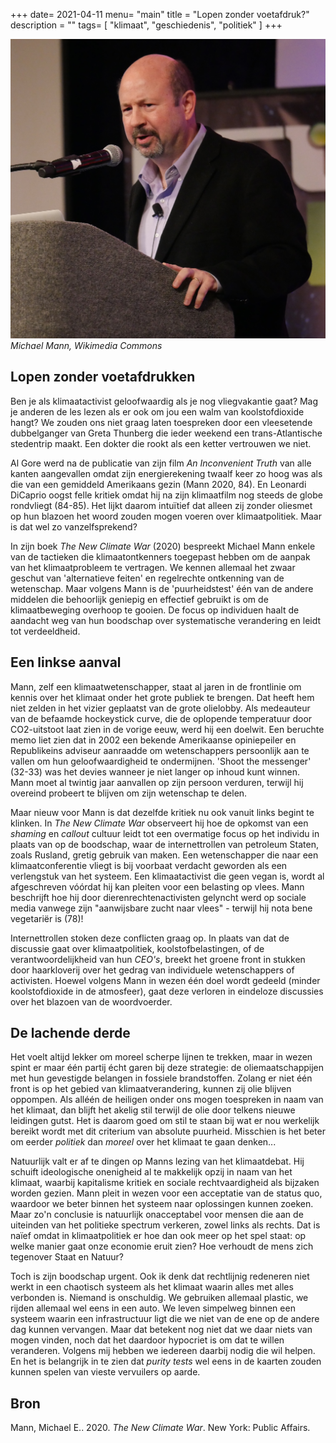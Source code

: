 +++
date= 2021-04-11
menu= "main"
title = "Lopen zonder voetafdruk?"
description = ""
tags= [
    "klimaat",
    "geschiedenis",
    "politiek"
]
+++

![](https://github.com/Boreque/deklos/blob/master/static/images/michaelmann.jpg?raw=true "Michael Mann")
*Michael Mann, Wikimedia Commons*

## Lopen zonder voetafdrukken 

Ben je als klimaatactivist geloofwaardig als je nog vliegvakantie gaat? Mag je anderen de les lezen als er ook om jou een walm van koolstofdioxide hangt? We zouden ons niet graag laten toespreken door een vleesetende dubbelganger van Greta Thunberg die ieder weekend een trans-Atlantische stedentrip maakt. Een dokter die rookt als een ketter vertrouwen we niet. 

Al Gore werd na de publicatie van zijn film *An Inconvenient Truth* van alle kanten aangevallen omdat zijn energierekening twaalf keer zo hoog was als die van een gemiddeld Amerikaans gezin (Mann 2020, 84). En Leonardi DiCaprio oogst felle kritiek omdat hij na zijn klimaatfilm nog steeds de globe rondvliegt (84-85). Het lijkt daarom intuïtief dat alleen zij zonder oliesmet op hun blazoen het woord zouden mogen voeren over klimaatpolitiek. Maar is dat wel zo vanzelfsprekend? 

In zijn boek *The New Climate War* (2020) bespreekt Michael Mann enkele van de tactieken die klimaatontkenners toegepast hebben om de aanpak van het klimaatprobleem te vertragen. We kennen allemaal het zwaar geschut van 'alternatieve feiten' en regelrechte ontkenning van de wetenschap. Maar volgens Mann is de 'puurheidstest' één van de andere middelen die behoorlijk geniepig en effectief gebruikt is om de klimaatbeweging overhoop te gooien. De focus op individuen haalt de aandacht weg van hun boodschap over systematische verandering en leidt tot verdeeldheid.

## Een linkse aanval  

Mann, zelf een klimaatwetenschapper, staat al jaren in de frontlinie om kennis over het klimaat onder het grote publiek te brengen. Dat heeft hem niet zelden in het vizier geplaatst van de grote olielobby. Als medeauteur van de befaamde hockeystick curve, die de oplopende temperatuur door CO2-uitstoot laat zien in de vorige eeuw, werd hij een doelwit. Een beruchte memo liet zien dat in 2002 een bekende Amerikaanse opiniepeiler en Republikeins adviseur aanraadde om wetenschappers persoonlijk aan te vallen om hun geloofwaardigheid te ondermijnen. 'Shoot the messenger' (32-33) was het devies wanneer je niet langer op inhoud kunt winnen. Mann moet al twintig jaar aanvallen op zijn persoon verduren, terwijl hij overeind probeert te blijven om zijn wetenschap te delen. 

Maar nieuw voor Mann is dat dezelfde kritiek nu ook vanuit links begint te klinken. In *The New Climate War* observeert hij hoe de opkomst van een *shaming* en *callout* cultuur leidt tot een overmatige focus op het individu in plaats van op de boodschap, waar de internettrollen van petroleum Staten, zoals Rusland, gretig gebruik van maken. Een wetenschapper die naar een klimaatconferentie vliegt is bij voorbaat verdacht geworden als een verlengstuk van het systeem. Een klimaatactivist die geen vegan is, wordt al afgeschreven vóórdat hij kan pleiten voor een belasting op vlees. Mann beschrijft hoe hij door dierenrechtenactivisten gelyncht werd op sociale media vanwege zijn "aanwijsbare zucht naar vlees" - terwijl hij nota bene vegetariër is (78)!

Internettrollen stoken deze conflicten graag op. In plaats van dat de discussie gaat over klimaatpolitiek, koolstofbelastingen, of de verantwoordelijkheid van hun *CEO's*, breekt het groene front in stukken door haarkloverij over het gedrag van individuele wetenschappers of activisten. Hoewel volgens Mann in wezen één doel wordt gedeeld (minder koolstofdioxide in de atmosfeer), gaat deze verloren in eindeloze discussies over het blazoen van de woordvoerder. 

## De lachende derde

Het voelt altijd lekker om moreel scherpe lijnen te trekken, maar in wezen spint er maar één partij écht garen bij deze strategie: de oliemaatschappijen met hun gevestigde belangen in fossiele brandstoffen. Zolang er niet één front is op het gebied van klimaatverandering, kunnen zij olie blijven oppompen. Als alléén de heiligen onder ons mogen toespreken in naam van het klimaat, dan blijft het akelig stil terwijl de olie door telkens nieuwe leidingen gutst. Het is daarom goed om stil te staan bij wat er nou werkelijk bereikt wordt met dit criterium van absolute puurheid. Misschien is het beter om eerder *politiek* dan *moreel* over het klimaat te gaan denken...

Natuurlijk valt er af te dingen op Manns lezing van het klimaatdebat. Hij schuift ideologische onenigheid al te makkelijk opzij in naam van het klimaat, waarbij kapitalisme kritiek en sociale rechtvaardigheid als bijzaken worden gezien. Mann pleit in wezen voor een acceptatie van de status quo, waardoor we beter binnen het systeem naar oplossingen kunnen zoeken. Maar zo'n conclusie is natuurlijk onacceptabel voor mensen die aan de uiteinden van het politieke spectrum verkeren, zowel links als rechts. Dat is naïef omdat in klimaatpolitiek er hoe dan ook meer op het spel staat: op welke manier gaat onze economie eruit zien? Hoe verhoudt de mens zich tegenover Staat en Natuur?

Toch is zijn boodschap urgent. Ook ik denk dat rechtlijnig redeneren niet werkt in een chaotisch systeem als het klimaat waarin alles met alles verbonden is. Niemand is onschuldig. We gebruiken allemaal plastic, we rijden allemaal wel eens in een auto. We leven simpelweg binnen een systeem waarin een infrastructuur ligt die we niet van de ene op de andere dag kunnen vervangen. Maar dat betekent nog niet dat we daar niets van mogen vinden, noch dat het daardoor hypocriet is om dat te willen veranderen. Volgens mij hebben we iedereen daarbij nodig die wil helpen. En het is belangrijk in te zien dat *purity tests* wel eens in de kaarten zouden kunnen spelen van vieste vervuilers op aarde. 

## Bron

Mann, Michael E.. 2020. *The New Climate War*. New York: Public Affairs. 

